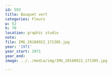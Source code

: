 ```yaml
---
id: 593
title: Bouquet vert
categories: Fleurs
w: 52
h: 70
location: graphic studio
note:
file: IMG_20180922_171305.jpg
year: '1971'
year_start: 1971
year_end:
image: ../../media/img/IMG_20180922_171305.jpg

---
```

